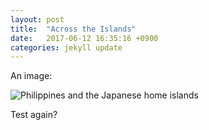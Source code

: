 ```yaml
---
layout: post
title:  "Across the Islands"
date:   2017-06-12 16:35:16 +0900
categories: jekyll update
---
```


An image: 

![Philippines and the Japanese home islands](https://esmgarcia.github.io/personal/assets/map_ph_jp.png)

Test again?
